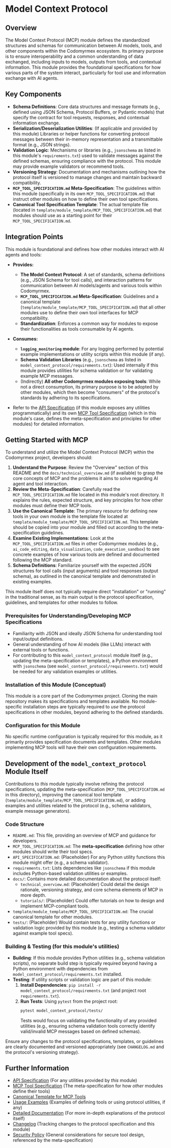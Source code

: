 # Model Context Protocol

## Overview

The Model Context Protocol (MCP) module defines the standardized structures and schemas for communication between AI models, tools, and other components within the Codomyrmex ecosystem. Its primary purpose is to ensure interoperability and a common understanding of data exchanged, including inputs to models, outputs from tools, and contextual information. This module provides the foundational specifications for how various parts of the system interact, particularly for tool use and information exchange with AI agents.

## Key Components

- **Schema Definitions**: Core data structures and message formats (e.g., defined using JSON Schema, Protocol Buffers, or Pydantic models) that specify the contract for tool requests, responses, and contextual information exchange.
- **Serialization/Deserialization Utilities**: (If applicable and provided by this module) Libraries or helper functions for converting protocol messages between their in-memory representation and a transmittable format (e.g., JSON strings).
- **Validation Logic**: Mechanisms or libraries (e.g., `jsonschema` as listed in this module's `requirements.txt`) used to validate messages against the defined schemas, ensuring compliance with the protocol. This module may provide example validators or recommend tools.
- **Versioning Strategy**: Documentation and mechanisms outlining how the protocol itself is versioned to manage changes and maintain backward compatibility.
- **`MCP_TOOL_SPECIFICATION.md` Meta-Specification**: The guidelines within this module (specifically in its own `MCP_TOOL_SPECIFICATION.md`) that instruct other modules on how to define their own tool specifications.
- **Canonical Tool Specification Template**: The actual template file (located in `template/module_template/MCP_TOOL_SPECIFICATION.md`) that modules should use as a starting point for their `MCP_TOOL_SPECIFICATION.md`.

## Integration Points

This module is foundational and defines how other modules interact with AI agents and tools:

- **Provides:**
    - **The Model Context Protocol**: A set of standards, schema definitions (e.g., JSON Schema for tool calls), and interaction patterns for communication between AI models/agents and various tools within Codomyrmex.
    - **`MCP_TOOL_SPECIFICATION.md` Meta-Specification**: Guidelines and a canonical template (`template/module_template/MCP_TOOL_SPECIFICATION.md`) that all other modules use to define their own tool interfaces for MCP compatibility.
    - **Standardization**: Enforces a common way for modules to expose their functionalities as tools consumable by AI agents.

- **Consumes:**
    - **`logging_monitoring` module**: For any logging performed by potential example implementations or utility scripts within this module (if any).
    - **Schema Validation Libraries** (e.g., `jsonschema` as listed in `model_context_protocol/requirements.txt`): Used internally if this module provides utilities for schema validation or for validating example MCP messages.
    - (Indirectly) **All other Codomyrmex modules exposing tools**: While not a direct consumption, its primary purpose is to be adopted by other modules, which then become "consumers" of the protocol's standards by adhering to its specifications.

- Refer to the [API Specification](API_SPECIFICATION.md) (if this module exposes any utilities programmatically) and its own [MCP Tool Specification](MCP_TOOL_SPECIFICATION.md) (which in this module's case, defines the meta-specification and principles for other modules) for detailed information.

## Getting Started with MCP

To understand and utilize the Model Context Protocol (MCP) within the Codomyrmex project, developers should:

1.  **Understand the Purpose**: Review the "Overview" section of this README and the `docs/technical_overview.md` (if available) to grasp the core concepts of MCP and the problems it aims to solve regarding AI agent and tool interaction.
2.  **Review the Meta-Specification**: Carefully read the `MCP_TOOL_SPECIFICATION.md` file located in *this* module's root directory. It explains the rules, expected structure, and key principles for how other modules must define their MCP tools.
3.  **Use the Canonical Template**: The primary resource for defining new tools in your own module is the template file located at `template/module_template/MCP_TOOL_SPECIFICATION.md`. This template should be copied into your module and filled out according to the meta-specification guidelines.
4.  **Examine Existing Implementations**: Look at the `MCP_TOOL_SPECIFICATION.md` files in other Codomyrmex modules (e.g., `ai_code_editing`, `data_visualization`, `code_execution_sandbox`) to see concrete examples of how various tools are defined and documented following the MCP standard.
5.  **Schema Definitions**: Familiarize yourself with the expected JSON structures for tool calls (input arguments) and tool responses (output schema), as outlined in the canonical template and demonstrated in existing examples.

This module itself does not typically require direct "installation" or "running" in the traditional sense, as its main output is the protocol specification, guidelines, and templates for other modules to follow.

### Prerequisites for Understanding/Developing MCP Specifications

- Familiarity with JSON and ideally JSON Schema for understanding tool input/output definitions.
- General understanding of how AI models (like LLMs) interact with external tools or functions.
- For contributing to this `model_context_protocol` module itself (e.g., updating the meta-specification or templates), a Python environment with `jsonschema` (see `model_context_protocol/requirements.txt`) would be needed for any validation examples or utilities.

### Installation of this Module (Conceptual)

This module is a core part of the Codomyrmex project. Cloning the main repository makes its specifications and templates available. No module-specific installation steps are typically required to *use* the protocol specifications in other modules, beyond adhering to the defined standards.

### Configuration for this Module

No specific runtime configuration is typically required for this module, as it primarily provides specification documents and templates. Other modules implementing MCP tools will have their own configuration requirements.

## Development of the `model_context_protocol` Module Itself

Contributions to *this* module typically involve refining the protocol specifications, updating the meta-specification (`MCP_TOOL_SPECIFICATION.md` in this directory), improving the canonical tool template (`template/module_template/MCP_TOOL_SPECIFICATION.md`), or adding examples and utilities related to the protocol (e.g., schema validators, example message generators).

### Code Structure

- `README.md`: This file, providing an overview of MCP and guidance for developers.
- `MCP_TOOL_SPECIFICATION.md`: The **meta-specification** defining how other modules should write their tool specs.
- `API_SPECIFICATION.md`: (Placeholder) For any Python utility functions this module might offer (e.g., a schema validator).
- `requirements.txt`: Lists dependencies like `jsonschema` if this module includes Python-based validation utilities or examples.
- `docs/`: Contains more detailed documentation about the protocol itself:
    - `technical_overview.md`: (Placeholder) Could detail the design rationale, versioning strategy, and core schema elements of MCP in more depth.
    - `tutorials/`: (Placeholder) Could offer tutorials on how to design and implement MCP-compliant tools.
- `template/module_template/MCP_TOOL_SPECIFICATION.md`: The crucial canonical template for other modules.
- `tests/`: (Placeholder) Would contain tests for any utility functions or validation logic provided by this module (e.g., testing a schema validator against example tool specs).

### Building & Testing (for this module's utilities)

- **Building**: If this module provides Python utilities (e.g., schema validation scripts), no separate build step is typically required beyond having a Python environment with dependencies from `model_context_protocol/requirements.txt` installed.
- **Testing**: If utility scripts or validation logic are part of this module:
    1.  **Install Dependencies**: `pip install -r model_context_protocol/requirements.txt` (and project root `requirements.txt`).
    2.  **Run Tests**: Using `pytest` from the project root:
        ```bash
        pytest model_context_protocol/tests/
        ```
        Tests would focus on validating the functionality of any provided utilities (e.g., ensuring schema validation tools correctly identify valid/invalid MCP messages based on defined schemas).

Ensure any changes to the protocol specifications, templates, or guidelines are clearly documented and versioned appropriately (see `CHANGELOG.md` and the protocol's versioning strategy).

## Further Information

- [API Specification](API_SPECIFICATION.md) (For any utilities provided by *this* module)
- [MCP Tool Specification](MCP_TOOL_SPECIFICATION.md) (The meta-specification for how *other* modules define their tools)
- [Canonical Template for MCP Tools](../../template/module_template/MCP_TOOL_SPECIFICATION.md)
- [Usage Examples](USAGE_EXAMPLES.md) (Examples of defining tools or using protocol utilities, if any)
- [Detailed Documentation](./docs/index.md) (For more in-depth explanations of the protocol itself)
- [Changelog](CHANGELOG.md) (Tracking changes to the protocol specification and this module)
- [Security Policy](SECURITY.md) (General considerations for secure tool design, referenced by the meta-specification) 
